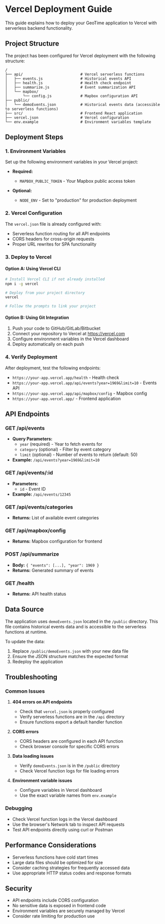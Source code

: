 # Vercel Deployment Guide

This guide explains how to deploy your GeoTime application to Vercel with serverless backend functionality.

## Project Structure

The project has been configured for Vercel deployment with the following structure:

```
/
├── api/                          # Vercel serverless functions
│   ├── events.js                 # Historical events API
│   ├── health.js                 # Health check endpoint
│   ├── summarize.js              # Event summarization API
│   └── mapbox/
│       └── config.js             # Mapbox configuration API
├── public/
│   └── demoEvents.json           # Historical events data (accessible to serverless functions)
├── src/                          # Frontend React application
├── vercel.json                   # Vercel configuration
└── env.example                   # Environment variables template
```

## Deployment Steps

### 1. Environment Variables

Set up the following environment variables in your Vercel project:

- **Required:**
  - `MAPBOX_PUBLIC_TOKEN` - Your Mapbox public access token
  
- **Optional:**
  - `NODE_ENV` - Set to "production" for production deployment

### 2. Vercel Configuration

The `vercel.json` file is already configured with:
- Serverless function routing for all API endpoints
- CORS headers for cross-origin requests
- Proper URL rewrites for SPA functionality

### 3. Deploy to Vercel

#### Option A: Using Vercel CLI
```bash
# Install Vercel CLI if not already installed
npm i -g vercel

# Deploy from your project directory
vercel

# Follow the prompts to link your project
```

#### Option B: Using Git Integration
1. Push your code to GitHub/GitLab/Bitbucket
2. Connect your repository to Vercel at https://vercel.com
3. Configure environment variables in the Vercel dashboard
4. Deploy automatically on each push

### 4. Verify Deployment

After deployment, test the following endpoints:

- `https://your-app.vercel.app/health` - Health check
- `https://your-app.vercel.app/api/events?year=1969&limit=10` - Events API
- `https://your-app.vercel.app/api/mapbox/config` - Mapbox config
- `https://your-app.vercel.app/` - Frontend application

## API Endpoints

### GET /api/events
- **Query Parameters:**
  - `year` (required) - Year to fetch events for
  - `category` (optional) - Filter by event category
  - `limit` (optional) - Number of events to return (default: 50)
- **Example:** `/api/events?year=1969&limit=10`

### GET /api/events/:id
- **Parameters:**
  - `id` - Event ID
- **Example:** `/api/events/12345`

### GET /api/events/categories
- **Returns:** List of available event categories

### GET /api/mapbox/config
- **Returns:** Mapbox configuration for frontend

### POST /api/summarize
- **Body:** `{ "events": [...], "year": 1969 }`
- **Returns:** Generated summary of events

### GET /health
- **Returns:** API health status

## Data Source

The application uses `demoEvents.json` located in the `/public` directory. This file contains historical events data and is accessible to the serverless functions at runtime.

To update the data:
1. Replace `/public/demoEvents.json` with your new data file
2. Ensure the JSON structure matches the expected format
3. Redeploy the application

## Troubleshooting

### Common Issues

1. **404 errors on API endpoints**
   - Check that `vercel.json` is properly configured
   - Verify serverless functions are in the `/api` directory
   - Ensure functions export a default handler function

2. **CORS errors**
   - CORS headers are configured in each API function
   - Check browser console for specific CORS errors

3. **Data loading issues**
   - Verify `demoEvents.json` is in the `/public` directory
   - Check Vercel function logs for file loading errors

4. **Environment variable issues**
   - Configure variables in Vercel dashboard
   - Use the exact variable names from `env.example`

### Debugging

- Check Vercel function logs in the Vercel dashboard
- Use the browser's Network tab to inspect API requests
- Test API endpoints directly using curl or Postman

## Performance Considerations

- Serverless functions have cold start times
- Large data files should be optimized for size
- Consider caching strategies for frequently accessed data
- Use appropriate HTTP status codes and response formats

## Security

- API endpoints include CORS configuration
- No sensitive data is exposed in frontend code
- Environment variables are securely managed by Vercel
- Consider rate limiting for production use